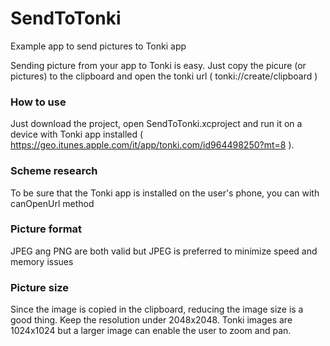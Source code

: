 # SendToTonki
Example app to send pictures to Tonki app

Sending picture from your app to Tonki is easy.
Just copy the picure (or pictures) to the clipboard and open the tonki url ( tonki://create/clipboard )

### How to use
Just download the project, open SendToTonki.xcproject and run it on a device with Tonki app installed ( https://geo.itunes.apple.com/it/app/tonki.com/id964498250?mt=8 ).

### Scheme research
To be sure that the Tonki app is installed on the user's phone, you can with canOpenUrl method

### Picture format
JPEG ang PNG are both valid but JPEG is preferred to minimize speed and memory issues

### Picture size
Since the image is copied in the clipboard, reducing the image size is a good thing.
Keep the resolution under 2048x2048. Tonki images are 1024x1024 but a larger image can enable the user to zoom and pan.


